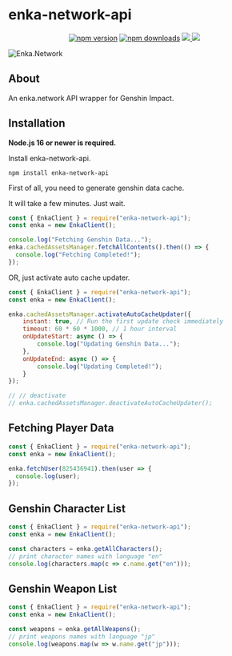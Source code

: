 # enka-network-api

<div align="center">
	<p>
		<a href="https://www.npmjs.com/package/enka-network-api"><img src="https://img.shields.io/npm/v/enka-network-api.svg?maxAge=3600" alt="npm version" /></a>
		<a href="https://www.npmjs.com/package/enka-network-api"><img src="https://img.shields.io/npm/dt/enka-network-api.svg?maxAge=3600" alt="npm downloads" /></a>
		<a href="https://github.com/yuko1101/enka-network-api/actions/workflows/codeql.yml"><img src="https://github.com/yuko1101/enka-network-api/actions/workflows/codeql.yml/badge.svg">
    		<a href="https://github.com/yuko1101/enka-network-api/blob/main/LICENSE"><img src="https://img.shields.io/badge/License-MIT-yellow.svg" /></a>
	</p>
</div>

![Enka.Network](https://github.com/yuko1101/enka-network-api/blob/main/img/enka-splash.png?raw=true)


## About

An enka.network API wrapper for Genshin Impact.

## Installation

**Node.js 16 or newer is required.**

Install enka-network-api.
```sh-session
npm install enka-network-api
```

First of all, you need to generate genshin data cache.

It will take a few minutes. Just wait.
```js
const { EnkaClient } = require("enka-network-api");
const enka = new EnkaClient();

console.log("Fetching Genshin Data...");
enka.cachedAssetsManager.fetchAllContents().then(() => {
  console.log("Fetching Completed!");
});
```

OR, just activate auto cache updater.

```js
const { EnkaClient } = require("enka-network-api");
const enka = new EnkaClient();

enka.cachedAssetsManager.activateAutoCacheUpdater({
    instant: true, // Run the first update check immediately
    timeout: 60 * 60 * 1000, // 1 hour interval
    onUpdateStart: async () => {
        console.log("Updating Genshin Data...");
    },
    onUpdateEnd: async () => {
        console.log("Updating Completed!");
    }
});

// // deactivate
// enka.cachedAssetsManager.deactivateAutoCacheUpdater();
```

## Fetching Player Data

```js
const { EnkaClient } = require("enka-network-api");
const enka = new EnkaClient();

enka.fetchUser(825436941).then(user => {
  console.log(user);
});
```

## Genshin Character List

```js
const { EnkaClient } = require("enka-network-api");
const enka = new EnkaClient();

const characters = enka.getAllCharacters();
// print character names with language "en"
console.log(characters.map(c => c.name.get("en")));
```

## Genshin Weapon List

```js
const { EnkaClient } = require("enka-network-api");
const enka = new EnkaClient();

const weapons = enka.getAllWeapons();
// print weapons names with language "jp"
console.log(weapons.map(w => w.name.get("jp")));
```
